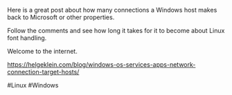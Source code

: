 Here is a great post about how many connections a Windows host makes back to Microsoft or other properties.

Follow the comments and see how long it takes for it to become about Linux font handling.

Welcome to the internet.

https://helgeklein.com/blog/windows-os-services-apps-network-connection-target-hosts/

#Linux #Windows 
